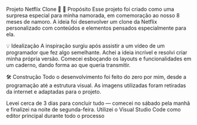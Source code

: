 Projeto Netflix Clone 💖
🎯 Propósito
Esse projeto foi criado como uma surpresa especial para minha namorada, em comemoração ao nosso 8 meses de namoro. A ideia foi desenvolver um clone da Netflix personalizado com conteúdos e elementos pensados especialmente para ela.

💡 Idealização
A inspiração surgiu após assistir a um vídeo de um programador que fez algo semelhante. Achei a ideia incrível e resolvi criar minha própria versão. Comecei esboçando os layouts e funcionalidades em um caderno, dando forma ao que queria transmitir.

🛠️ Construção
Todo o desenvolvimento foi feito do zero por mim, desde a programação até a estrutura visual. As imagens utilizadas foram retiradas da internet e adaptadas para o projeto.

Levei cerca de 3 dias para concluir tudo — comecei no sábado pela manhã e finalizei na noite de segunda-feira.
Utilizei o Visual Studio Code como editor principal durante todo o processo